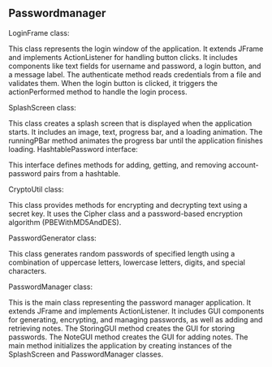 ## Passwordmanager

LoginFrame class:

This class represents the login window of the application.
It extends JFrame and implements ActionListener for handling button clicks.
It includes components like text fields for username and password, a login button, and a message label.
The authenticate method reads credentials from a file and validates them.
When the login button is clicked, it triggers the actionPerformed method to handle the login process.

SplashScreen class:

This class creates a splash screen that is displayed when the application starts.
It includes an image, text, progress bar, and a loading animation.
The runningPBar method animates the progress bar until the application finishes loading.
HashtablePassword interface:

This interface defines methods for adding, getting, and removing account-password pairs from a hashtable.

CryptoUtil class:

This class provides methods for encrypting and decrypting text using a secret key.
It uses the Cipher class and a password-based encryption algorithm (PBEWithMD5AndDES).

PasswordGenerator class:

This class generates random passwords of specified length using a combination of uppercase letters, lowercase letters, digits, and special characters.

PasswordManager class:

This is the main class representing the password manager application.
It extends JFrame and implements ActionListener.
It includes GUI components for generating, encrypting, and managing passwords, as well as adding and retrieving notes.
The StoringGUI method creates the GUI for storing passwords.
The NoteGUI method creates the GUI for adding notes.
The main method initializes the application by creating instances of the SplashScreen and PasswordManager classes.
